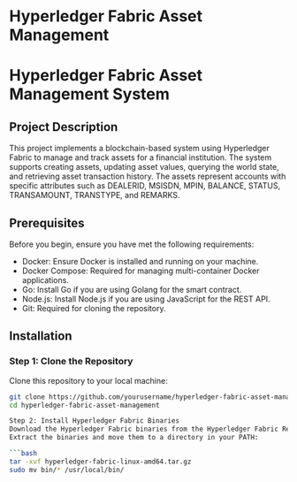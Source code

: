 # Hyperledger Fabric Asset Management

# Hyperledger Fabric Asset Management System
## Project Description
This project implements a blockchain-based system using Hyperledger Fabric to manage and track assets for a financial institution. The system supports creating assets, updating asset values, querying the world state, and retrieving asset transaction history. The assets represent accounts with specific attributes such as DEALERID, MSISDN, MPIN, BALANCE, STATUS, TRANSAMOUNT, TRANSTYPE, and REMARKS.

## Prerequisites
Before you begin, ensure you have met the following requirements:
- Docker: Ensure Docker is installed and running on your machine.
- Docker Compose: Required for managing multi-container Docker applications.
- Go: Install Go if you are using Golang for the smart contract.
- Node.js: Install Node.js if you are using JavaScript for the REST API.
- Git: Required for cloning the repository.

## Installation

### Step 1: Clone the Repository
Clone this repository to your local machine:
```bash
git clone https://github.com/yourusername/hyperledger-fabric-asset-management.git
cd hyperledger-fabric-asset-management

Step 2: Install Hyperledger Fabric Binaries
Download the Hyperledger Fabric binaries from the Hyperledger Fabric Releases page.
Extract the binaries and move them to a directory in your PATH:

```bash
tar -xvf hyperledger-fabric-linux-amd64.tar.gz
sudo mv bin/* /usr/local/bin/
